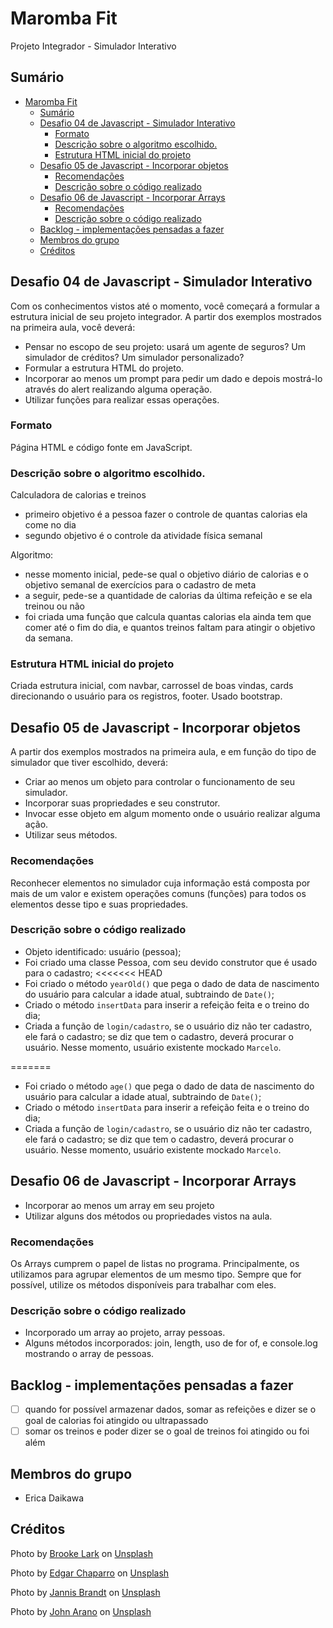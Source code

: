 # Maromba Fit
Projeto Integrador - Simulador Interativo

## Sumário
- [Maromba Fit](#maromba-fit)
  - [Sumário](#sumário)
  - [Desafio 04 de Javascript - Simulador Interativo](#desafio-04-de-javascript---simulador-interativo)
    - [Formato](#formato)
    - [Descrição sobre o algoritmo escolhido.](#descrição-sobre-o-algoritmo-escolhido)
    - [Estrutura HTML inicial do projeto](#estrutura-html-inicial-do-projeto)
  - [Desafio 05 de Javascript - Incorporar objetos](#desafio-05-de-javascript---incorporar-objetos)
    - [Recomendações](#recomendações)
    - [Descrição sobre o código realizado](#descrição-sobre-o-código-realizado)
  - [Desafio 06 de Javascript - Incorporar Arrays](#desafio-06-de-javascript---incorporar-arrays)
    - [Recomendações](#recomendações-1)
    - [Descrição sobre o código realizado](#descrição-sobre-o-código-realizado-1)
  - [Backlog - implementações pensadas a fazer](#backlog---implementações-pensadas-a-fazer)
  - [Membros do grupo](#membros-do-grupo)
  - [Créditos](#créditos)

## Desafio 04 de Javascript - Simulador Interativo
Com os conhecimentos vistos até o momento, você começará a formular a estrutura inicial de seu projeto integrador. A partir dos exemplos mostrados na primeira aula, você deverá:
- Pensar no escopo de seu projeto: usará um agente de seguros? Um simulador de créditos? Um simulador personalizado?
- Formular a estrutura HTML do projeto.
- Incorporar ao menos um prompt para pedir um dado e depois mostrá-lo através do alert realizando alguma operação.
- Utilizar funções para realizar essas operações.

### Formato
Página HTML e código fonte em JavaScript.

### Descrição sobre o algoritmo escolhido.
Calculadora de calorias e treinos
- primeiro objetivo é a pessoa fazer o controle de quantas calorias ela come no dia
- segundo objetivo é o controle da atividade física semanal

Algoritmo:
- nesse momento inicial, pede-se qual o objetivo diário de calorias e o objetivo semanal de exercícios para o cadastro de meta
- a seguir, pede-se a quantidade de calorias da última refeição e se ela treinou ou não
- foi criada uma função que calcula quantas calorias ela ainda tem que comer até o fim do dia, e quantos treinos faltam para atingir o objetivo da semana.

### Estrutura HTML inicial do projeto
Criada estrutura inicial, com navbar, carrossel de boas vindas, cards direcionando o usuário para os registros, footer.
Usado bootstrap.

## Desafio 05 de Javascript - Incorporar objetos
A partir dos exemplos mostrados na primeira aula, e em função do tipo de simulador que tiver escolhido, deverá:
- Criar ao menos um objeto para controlar o funcionamento de seu simulador.
- Incorporar suas propriedades e seu construtor.
- Invocar esse objeto em algum momento onde o usuário realizar alguma ação.
- Utilizar seus métodos.

### Recomendações
Reconhecer elementos no simulador cuja informação está composta por mais de um valor e existem operações comuns (funções) para todos os elementos desse tipo e suas propriedades.

### Descrição sobre o código realizado
- Objeto identificado: usuário (pessoa);
- Foi criado uma classe Pessoa, com seu devido construtor que é usado para o cadastro;
<<<<<<< HEAD
- Foi criado o método ```yearOld()``` que pega o dado de data de nascimento do usuário para calcular a idade atual, subtraindo de ```Date()```;
- Criado o método ```insertData``` para inserir a refeição feita e o treino do dia;
- Criada a função de ```login/cadastro```, se o usuário diz não ter cadastro, ele fará o cadastro; se diz que tem o cadastro, deverá procurar o usuário. Nesse momento, usuário existente mockado ```Marcelo```.

=======
- Foi criado o método ```age()``` que pega o dado de data de nascimento do usuário para calcular a idade atual, subtraindo de ```Date()```;
- Criado o método ```insertData``` para inserir a refeição feita e o treino do dia;
- Criada a função de ```login/cadastro```, se o usuário diz não ter cadastro, ele fará o cadastro; se diz que tem o cadastro, deverá procurar o usuário. Nesse momento, usuário existente mockado ```Marcelo```.

## Desafio 06 de Javascript - Incorporar Arrays
- Incorporar ao menos um array em seu projeto
- Utilizar alguns dos métodos ou propriedades vistos na aula.

### Recomendações
Os Arrays cumprem o papel de listas no programa. Principalmente, os utilizamos para agrupar elementos de um mesmo tipo. Sempre que for possível, utilize os métodos disponíveis para trabalhar com eles.

### Descrição sobre o código realizado
- Incorporado um array ao projeto, array pessoas.
- Alguns métodos incorporados: join, length, uso de for of, e console.log mostrando o array de pessoas.
## Backlog - implementações pensadas a fazer
- [ ] quando for possível armazenar dados, somar as refeições e dizer se o goal de calorias foi atingido ou ultrapassado
- [ ] somar os treinos e poder dizer se o goal de treinos foi atingido ou foi além

## Membros do grupo
- Erica Daikawa

## Créditos
Photo by <a href="https://unsplash.com/@brookelark?utm_source=unsplash&utm_medium=referral&utm_content=creditCopyText">Brooke Lark</a> on <a href="https://unsplash.com/images/things/health?utm_source=unsplash&utm_medium=referral&utm_content=creditCopyText">Unsplash</a>

Photo by <a href="https://unsplash.com/@echaparro?utm_source=unsplash&utm_medium=referral&utm_content=creditCopyText">Edgar Chaparro</a> on <a href="https://unsplash.com/s/photos/workout?utm_source=unsplash&utm_medium=referral&utm_content=creditCopyText">Unsplash</a>

Photo by <a href="https://unsplash.com/@jannisbrandt?utm_source=unsplash&utm_medium=referral&utm_content=creditCopyText">Jannis Brandt</a> on <a href="https://unsplash.com/s/photos/fitness?utm_source=unsplash&utm_medium=referral&utm_content=creditCopyText">Unsplash</a>

Photo by <a href="https://unsplash.com/@johnarano?utm_source=unsplash&utm_medium=referral&utm_content=creditCopyText">John Arano</a> on <a href="https://unsplash.com/s/photos/fitness?utm_source=unsplash&utm_medium=referral&utm_content=creditCopyText">Unsplash</a>
